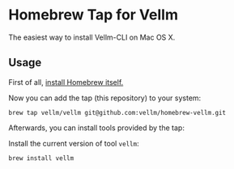 # Homebrew Tap for Vellm

The easiest way to install Vellm-CLI on Mac OS X.

## Usage

First of all, [install Homebrew itself.](http://brew.sh/)

Now you can add the tap (this repository) to your system:

    brew tap vellm/vellm git@github.com:vellm/homebrew-vellm.git

Afterwards, you can install tools provided by the tap:

Install the current version of tool `vellm`:

    brew install vellm
